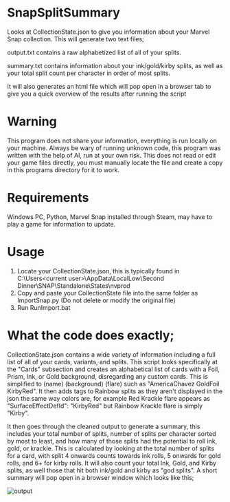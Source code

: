 # SnapSplitSummary
Looks at CollectionState.json to give you information about your Marvel Snap collection. This will generate two text files;

output.txt contains a raw alphabetized list of all of your splits.

summary.txt contains information about your ink/gold/kirby splits, as well as your total split count per character in order of most splits.

It will also generates an html file which will pop open in a browser tab to give you a quick overview of the results after running the script
# Warning
This program does not share your information, everything is run locally on your machine. Always be wary of running unknown code, this program was written with the help of AI, run at your own risk. This does not read or edit your game files directly, you must manually locate the file and create a copy in this programs directory for it to work.  
# Requirements
Windows PC, Python, Marvel Snap installed through Steam, may have to play a game for information to update. 
# Usage
1. Locate your CollectionState.json, this is typically found in C:\Users\<current user>\AppData\LocalLow\Second Dinner\SNAP\Standalone\States\nvprod
2. Copy and paste your CollectionState file into the same folder as ImportSnap.py (Do not delete or modify the original file)
3. Run RunImport.bat
# What the code does exactly;
CollectionState.json contains a wide variety of information including a full list of all of your cards, variants, and splits. This script looks specifically at the "Cards" subsection and creates an alphabetical list of cards with a Foil, Prism, Ink, or Gold background, disregarding any custom cards. This is simplified to (name) (background) (flare) such as "AmericaChavez GoldFoil KirbyRed". It then adds tags to Rainbow splits as they aren't displayed in the json the same way colors are, for example Red Krackle flare appears as "SurfaceEffectDefId": "KirbyRed" but Rainbow Krackle flare is simply "Kirby". 

It then goes through the cleaned output to generate a summary, this includes your total number of splits, number of splits per character sorted by most to least, and how many of those splits had the potential to roll ink, gold, or krackle. This is calculated by looking at the total number of splits for a card, with split 4 onwards counts towards ink rolls, 5 onwards for gold rolls, and 6+ for kirby rolls. It will also count your total Ink, Gold, and Kirby splits, as well those that hit both ink/gold and kirby as "god splits". A short summary will pop open in a browser window which looks like this;

![output](https://github.com/Jjerot/SnapSplitSummary/assets/172853898/bb7faecc-86f9-4bca-8a74-cf80798953a6)
